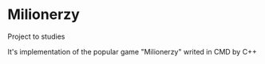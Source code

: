 # Milionerzy
Project to studies

It's implementation of the popular game "Milionerzy" writed in CMD by C++
